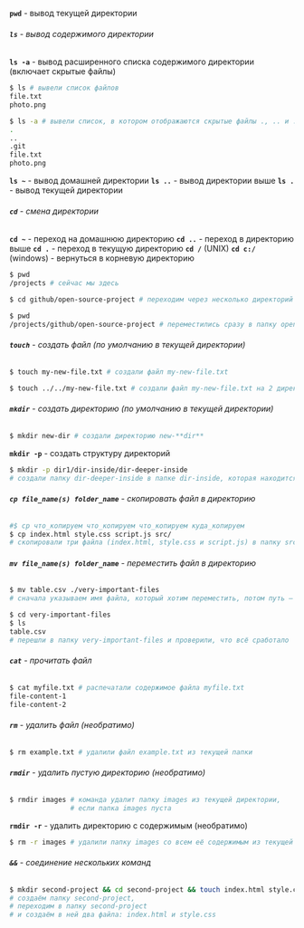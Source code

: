 **`pwd`** - вывод текущей директории
###### **`ls`** - вывод содержимого директории
**`ls -a`** - вывод расширенного списка содержимого директории (включает скрытые файлы)

```BASH
$ ls # вывели список файлов
file.txt
photo.png

$ ls -a # вывели список, в котором отображаются скрытые файлы ., .. и .git
.
..
.git
file.txt
photo.png
```

**`ls ~`** - вывод домашней директории
**`ls ..`** - вывод директории выше
**`ls .`** - вывод текущей директории
###### **`cd`** - смена директории
**`cd ~`** - переход на домашнюю директорию
**`cd ..`** - переход в директорию выше
**`cd .`** - переход в текущую директорию
**`cd /`** (UNIX) **`cd c:/`** (windows) - вернуться в корневую директорию
```BASH
$ pwd
/projects # сейчас мы здесь

$ cd github/open-source-project # переходим через несколько директорий

$ pwd
/projects/github/open-source-project # переместились сразу в папку open-source-project внутри github
```

###### **`touch`** - создать файл (по умолчанию в текущей директории)
```BASH
$ touch my-new-file.txt # создали файл my-new-file.txt
```

```BASH
$ touch ../../my-new-file.txt # создали файл my-new-file.txt на 2 директории выше текущей
```
###### **`mkdir`** - создать директорию (по умолчанию в текущей директории)
```BASH
$ mkdir new-dir # создали директорию new-**dir**
```
**`mkdir -p`** - создать cтруктуру директорий
```BASH
$ mkdir -p dir1/dir-inside/dir-deeper-inside
# создали папку dir-deeper-inside в папке dir-inside, которая находится в папке dir1
```

###### **`cp file_name(s) folder_name`** - скопировать файл в директорию 
```BASH
#$ cp что_копируем что_копируем что_копируем куда_копируем
$ cp index.html style.css script.js src/
# скопировали три файла (index.html, style.css и script.js) в папку src
```
###### **`mv file_name(s) folder_name`** - переместить файл в директорию 
```BASH
$ mv table.csv ./very-important-files
# сначала указываем имя файла, который хотим переместить, потом путь — куда перемещаем 

$ cd very-important-files
$ ls
table.csv 
# перешли в папку very-important-files и проверили, что всё сработало
```

###### **`cat`** - прочитать файл 
```BASH
$ cat myfile.txt # распечатали содержимое файла myfile.txt
file-content-1
file-content-2
```
###### **`rm`** - удалить файл (необратимо)
```BASH
$ rm example.txt # удалили файл example.txt из текущей папки
```

###### **`rmdir`**  -  удалить пустую директорию (необратимо)
```BASH
$ rmdir images # команда удалит папку images из текущей директории, 
               # если папка images пуста
```
 **`rmdir -r`**  -  удалить директорию с содержимым (необратимо)
```BASH
$ rm -r images # удалили папку images со всем её содержимым из текущей директории
```


###### **`&&`**  -  соединение нескольких команд
```BASH
$ mkdir second-project && cd second-project && touch index.html style.css
# создаём папку second-project,
# переходим в папку second-project
# и создаём в ней два файла: index.html и style.css
```
